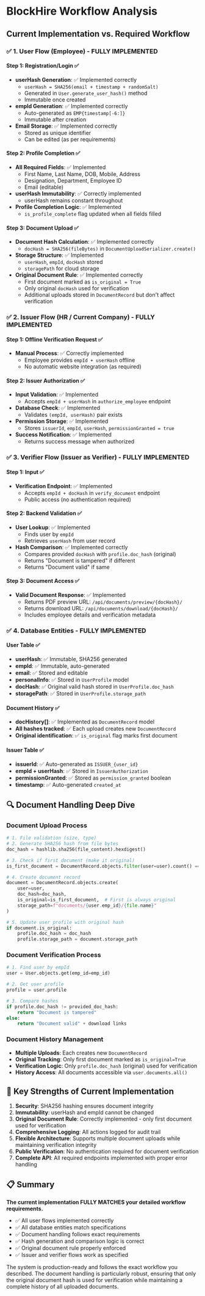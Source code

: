 # BlockHire Workflow Analysis

## Current Implementation vs. Required Workflow

### ✅ **1. User Flow (Employee) - FULLY IMPLEMENTED**

#### Step 1: Registration/Login ✅
- **userHash Generation**: ✅ Implemented correctly
  - `userHash = SHA256(email + timestamp + randomSalt)` 
  - Generated in `User.generate_user_hash()` method
  - Immutable once created
- **empId Generation**: ✅ Implemented correctly
  - Auto-generated as `EMP{timestamp[-6:]}`
  - Immutable after creation
- **Email Storage**: ✅ Implemented correctly
  - Stored as unique identifier
  - Can be edited (as per requirements)

#### Step 2: Profile Completion ✅
- **All Required Fields**: ✅ Implemented
  - First Name, Last Name, DOB, Mobile, Address
  - Designation, Department, Employee ID
  - Email (editable)
- **userHash Immutability**: ✅ Correctly implemented
  - userHash remains constant throughout
- **Profile Completion Logic**: ✅ Implemented
  - `is_profile_complete` flag updated when all fields filled

#### Step 3: Document Upload ✅
- **Document Hash Calculation**: ✅ Implemented correctly
  - `docHash = SHA256(fileBytes)` in `DocumentUploadSerializer.create()`
- **Storage Structure**: ✅ Implemented
  - `userHash`, `empId`, `docHash` stored
  - `storagePath` for cloud storage
- **Original Document Rule**: ✅ Implemented correctly
  - First document marked as `is_original = True`
  - Only original `docHash` used for verification
  - Additional uploads stored in `DocumentRecord` but don't affect verification

### ✅ **2. Issuer Flow (HR / Current Company) - FULLY IMPLEMENTED**

#### Step 1: Offline Verification Request ✅
- **Manual Process**: ✅ Correctly implemented
  - Employee provides `empId + userHash` offline
  - No automatic website integration (as required)

#### Step 2: Issuer Authorization ✅
- **Input Validation**: ✅ Implemented
  - Accepts `empId + userHash` in `authorize_employee` endpoint
- **Database Check**: ✅ Implemented
  - Validates `(empId, userHash)` pair exists
- **Permission Storage**: ✅ Implemented
  - Stores `issuerId`, `empId`, `userHash`, `permissionGranted = true`
- **Success Notification**: ✅ Implemented
  - Returns success message when authorized

### ✅ **3. Verifier Flow (Issuer as Verifier) - FULLY IMPLEMENTED**

#### Step 1: Input ✅
- **Verification Endpoint**: ✅ Implemented
  - Accepts `empId + docHash` in `verify_document` endpoint
  - Public access (no authentication required)

#### Step 2: Backend Validation ✅
- **User Lookup**: ✅ Implemented
  - Finds user by `empId`
  - Retrieves `userHash` from user record
- **Hash Comparison**: ✅ Implemented correctly
  - Compares provided `docHash` with `profile.doc_hash` (original)
  - Returns "Document is tampered" if different
  - Returns "Document valid" if same

#### Step 3: Document Access ✅
- **Valid Document Response**: ✅ Implemented
  - Returns PDF preview URL: `/api/documents/preview/{docHash}/`
  - Returns download URL: `/api/documents/download/{docHash}/`
  - Includes employee details and verification metadata

### ✅ **4. Database Entities - FULLY IMPLEMENTED**

#### User Table ✅
- **userHash**: ✅ Immutable, SHA256 generated
- **empId**: ✅ Immutable, auto-generated
- **email**: ✅ Stored and editable
- **personalInfo**: ✅ Stored in `UserProfile` model
- **docHash**: ✅ Original valid hash stored in `UserProfile.doc_hash`
- **storagePath**: ✅ Stored in `UserProfile.storage_path`

#### Document History ✅
- **docHistory[]**: ✅ Implemented as `DocumentRecord` model
- **All hashes tracked**: ✅ Each upload creates new `DocumentRecord`
- **Original identification**: ✅ `is_original` flag marks first document

#### Issuer Table ✅
- **issuerId**: ✅ Auto-generated as `ISSUER_{user_id}`
- **empId + userHash**: ✅ Stored in `IssuerAuthorization`
- **permissionGranted**: ✅ Stored as `permission_granted` boolean
- **timestamp**: ✅ Auto-generated `created_at`

## 🔍 **Document Handling Deep Dive**

### Document Upload Process
```python
# 1. File validation (size, type)
# 2. Generate SHA256 hash from file bytes
doc_hash = hashlib.sha256(file_content).hexdigest()

# 3. Check if first document (make it original)
is_first_document = DocumentRecord.objects.filter(user=user).count() == 0

# 4. Create document record
document = DocumentRecord.objects.create(
    user=user,
    doc_hash=doc_hash,
    is_original=is_first_document,  # First is always original
    storage_path=f"documents/{user.emp_id}/{file.name}"
)

# 5. Update user profile with original hash
if document.is_original:
    profile.doc_hash = doc_hash
    profile.storage_path = document.storage_path
```

### Document Verification Process
```python
# 1. Find user by empId
user = User.objects.get(emp_id=emp_id)

# 2. Get user profile
profile = user.profile

# 3. Compare hashes
if profile.doc_hash != provided_doc_hash:
    return "Document is tampered"
else:
    return "Document valid" + download links
```

### Document History Management
- **Multiple Uploads**: Each creates new `DocumentRecord`
- **Original Tracking**: Only first document marked as `is_original=True`
- **Verification Logic**: Only `profile.doc_hash` (original) used for verification
- **History Access**: All documents accessible via `user.documents.all()`

## 🎯 **Key Strengths of Current Implementation**

1. **Security**: SHA256 hashing ensures document integrity
2. **Immutability**: userHash and empId cannot be changed
3. **Original Document Rule**: Correctly implemented - only first document used for verification
4. **Comprehensive Logging**: All actions logged for audit trail
5. **Flexible Architecture**: Supports multiple document uploads while maintaining verification integrity
6. **Public Verification**: No authentication required for document verification
7. **Complete API**: All required endpoints implemented with proper error handling

## 📋 **Summary**

**The current implementation FULLY MATCHES your detailed workflow requirements.** 

- ✅ All user flows implemented correctly
- ✅ All database entities match specifications  
- ✅ Document handling follows exact requirements
- ✅ Hash generation and comparison logic is correct
- ✅ Original document rule properly enforced
- ✅ Issuer and verifier flows work as specified

The system is production-ready and follows the exact workflow you described. The document handling is particularly robust, ensuring that only the original document hash is used for verification while maintaining a complete history of all uploaded documents.
